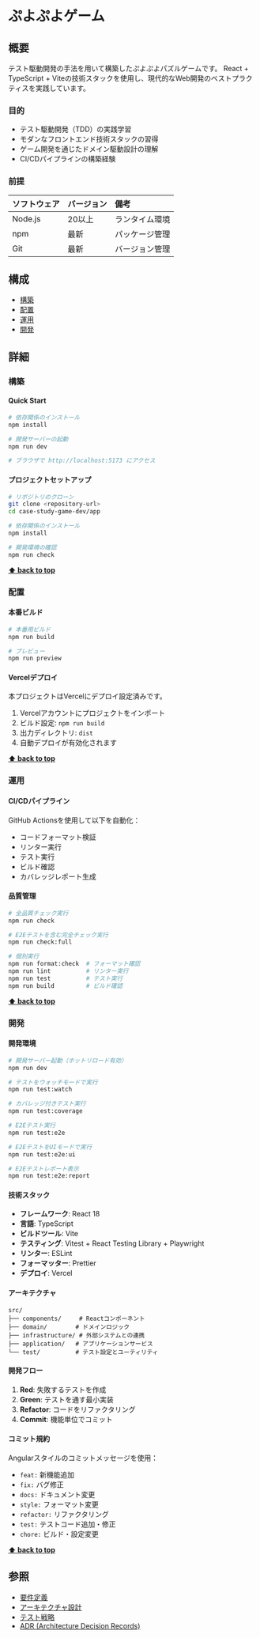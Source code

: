 # ぷよぷよゲーム

## 概要

テスト駆動開発の手法を用いて構築したぷよぷよパズルゲームです。
React + TypeScript + Viteの技術スタックを使用し、現代的なWeb開発のベストプラクティスを実践しています。

### 目的

- テスト駆動開発（TDD）の実践学習
- モダンなフロントエンド技術スタックの習得
- ゲーム開発を通じたドメイン駆動設計の理解
- CI/CDパイプラインの構築経験

### 前提

| ソフトウェア | バージョン | 備考           |
| :----------- | :--------- | :------------- |
| Node.js      | 20以上     | ランタイム環境 |
| npm          | 最新       | パッケージ管理 |
| Git          | 最新       | バージョン管理 |

## 構成

- [構築](#構築)
- [配置](#配置)
- [運用](#運用)
- [開発](#開発)

## 詳細

### 構築

#### Quick Start

```bash
# 依存関係のインストール
npm install

# 開発サーバーの起動
npm run dev

# ブラウザで http://localhost:5173 にアクセス
```

#### プロジェクトセットアップ

```bash
# リポジトリのクローン
git clone <repository-url>
cd case-study-game-dev/app

# 依存関係のインストール
npm install

# 開発環境の確認
npm run check
```

**[⬆ back to top](#構成)**

### 配置

#### 本番ビルド

```bash
# 本番用ビルド
npm run build

# プレビュー
npm run preview
```

#### Vercelデプロイ

本プロジェクトはVercelにデプロイ設定済みです。

1. Vercelアカウントにプロジェクトをインポート
2. ビルド設定: `npm run build`
3. 出力ディレクトリ: `dist`
4. 自動デプロイが有効化されます

**[⬆ back to top](#構成)**

### 運用

#### CI/CDパイプライン

GitHub Actionsを使用して以下を自動化：

- コードフォーマット検証
- リンター実行
- テスト実行
- ビルド確認
- カバレッジレポート生成

#### 品質管理

```bash
# 全品質チェック実行
npm run check

# E2Eテストを含む完全チェック実行
npm run check:full

# 個別実行
npm run format:check  # フォーマット確認
npm run lint          # リンター実行
npm run test          # テスト実行
npm run build         # ビルド確認
```

**[⬆ back to top](#構成)**

### 開発

#### 開発環境

```bash
# 開発サーバー起動（ホットリロード有効）
npm run dev

# テストをウォッチモードで実行
npm run test:watch

# カバレッジ付きテスト実行
npm run test:coverage

# E2Eテスト実行
npm run test:e2e

# E2EテストをUIモードで実行
npm run test:e2e:ui

# E2Eテストレポート表示
npm run test:e2e:report
```

#### 技術スタック

- **フレームワーク**: React 18
- **言語**: TypeScript
- **ビルドツール**: Vite
- **テスティング**: Vitest + React Testing Library + Playwright
- **リンター**: ESLint
- **フォーマッター**: Prettier
- **デプロイ**: Vercel

#### アーキテクチャ

```
src/
├── components/     # Reactコンポーネント
├── domain/        # ドメインロジック
├── infrastructure/ # 外部システムとの連携
├── application/   # アプリケーションサービス
└── test/          # テスト設定とユーティリティ
```

#### 開発フロー

1. **Red**: 失敗するテストを作成
2. **Green**: テストを通す最小実装
3. **Refactor**: コードをリファクタリング
4. **Commit**: 機能単位でコミット

#### コミット規約

Angularスタイルのコミットメッセージを使用：

- `feat:` 新機能追加
- `fix:` バグ修正
- `docs:` ドキュメント変更
- `style:` フォーマット変更
- `refactor:` リファクタリング
- `test:` テストコード追加・修正
- `chore:` ビルド・設定変更

**[⬆ back to top](#構成)**

## 参照

- [要件定義](../docs/requirements/要件.md)
- [アーキテクチャ設計](../docs/design/アーキテクチャ.md)
- [テスト戦略](../docs/requirements/テスト戦略.md)
- [ADR (Architecture Decision Records)](../docs/adr/)
